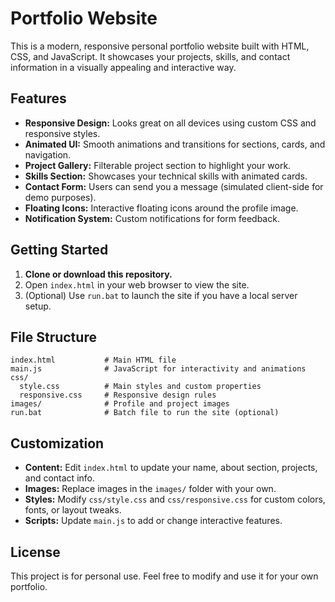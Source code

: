 # Portfolio Website

This is a modern, responsive personal portfolio website built with HTML, CSS, and JavaScript. It showcases your projects, skills, and contact information in a visually appealing and interactive way.

## Features

- **Responsive Design:** Looks great on all devices using custom CSS and responsive styles.
- **Animated UI:** Smooth animations and transitions for sections, cards, and navigation.
- **Project Gallery:** Filterable project section to highlight your work.
- **Skills Section:** Showcases your technical skills with animated cards.
- **Contact Form:** Users can send you a message (simulated client-side for demo purposes).
- **Floating Icons:** Interactive floating icons around the profile image.
- **Notification System:** Custom notifications for form feedback.

## Getting Started

1. **Clone or download this repository.**
2. Open `index.html` in your web browser to view the site.
3. (Optional) Use `run.bat` to launch the site if you have a local server setup.

## File Structure

```
index.html           # Main HTML file
main.js              # JavaScript for interactivity and animations
css/
  style.css          # Main styles and custom properties
  responsive.css     # Responsive design rules
images/              # Profile and project images
run.bat              # Batch file to run the site (optional)
```

## Customization

- **Content:** Edit `index.html` to update your name, about section, projects, and contact info.
- **Images:** Replace images in the `images/` folder with your own.
- **Styles:** Modify `css/style.css` and `css/responsive.css` for custom colors, fonts, or layout tweaks.
- **Scripts:** Update `main.js` to add or change interactive features.

## License

This project is for personal use. Feel free to modify and use it for your own portfolio.
